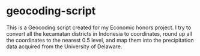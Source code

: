 # geocoding-script
This is a Geocoding script created for my Economic honors project. I try to convert all the kecamatan districts in Indonesia to coordinates, round up all the coordinates to the nearest 0.5 level, and map them into the precipitation data acquired from the University of Delaware. 
